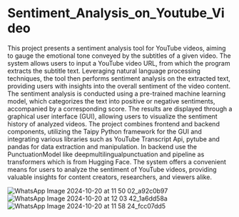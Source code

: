 
# Sentiment_Analysis_on_Youtube_Video 
This project presents a sentiment analysis tool for YouTube videos, aiming to gauge the emotional tone conveyed by the subtitles of a given video. The system allows users to input a YouTube video URL, from which the program extracts the subtitle text. Leveraging natural language processing techniques, the tool then performs sentiment analysis on the extracted text, providing users with insights into the overall sentiment of the video content. The sentiment analysis is conducted using a pre-trained machine learning model, which categorizes the text into positive or negative sentiments, accompanied by a corresponding score. The results are displayed through a graphical user interface (GUI), allowing users to visualize the sentiment history of analyzed videos. The project combines frontend and backend components, utilizing the Taipy Python framework for the GUI and integrating various libraries such as YouTube Transcript Api, pytube and pandas for data extraction and manipulation. In backend use the PunctuationModel like deepmultilingualpunctuation and pipeline as transformers which is from Hugging Face. The system offers a convenient means for users to analyze the sentiment of YouTube videos, providing valuable insights for content creators, researchers, and viewers alike.

![WhatsApp Image 2024-10-20 at 11 50 02_a92c0b97](https://github.com/user-attachments/assets/4d362105-45b5-4aba-a733-e3b42d797263)
![WhatsApp Image 2024-10-20 at 12 03 42_1a6dd58a](https://github.com/user-attachments/assets/1b9f44eb-739e-4eb3-97ef-6f24d14114b2)
![WhatsApp Image 2024-10-20 at 11 58 24_fcc07dd5](https://github.com/user-attachments/assets/d5518ee0-a35b-47a5-b743-56ca065bd500)

